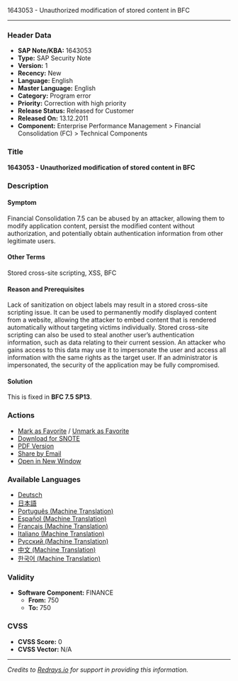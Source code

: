 1643053 - Unauthorized modification of stored content in BFC

---

### Header Data
- **SAP Note/KBA:** 1643053
- **Type:** SAP Security Note
- **Version:** 1
- **Recency:** New
- **Language:** English
- **Master Language:** English
- **Category:** Program error
- **Priority:** Correction with high priority
- **Release Status:** Released for Customer
- **Released On:** 13.12.2011
- **Component:** Enterprise Performance Management > Financial Consolidation (FC) > Technical Components

### Title
**1643053 - Unauthorized modification of stored content in BFC**

### Description

#### Symptom
Financial Consolidation 7.5 can be abused by an attacker, allowing them to modify application content, persist the modified content without authorization, and potentially obtain authentication information from other legitimate users.

#### Other Terms
Stored cross-site scripting, XSS, BFC

#### Reason and Prerequisites
Lack of sanitization on object labels may result in a stored cross-site scripting issue. It can be used to permanently modify displayed content from a website, allowing the attacker to embed content that is rendered automatically without targeting victims individually. Stored cross-site scripting can also be used to steal another user’s authentication information, such as data relating to their current session. An attacker who gains access to this data may use it to impersonate the user and access all information with the same rights as the target user. If an administrator is impersonated, the security of the application may be fully compromised.

#### Solution
This is fixed in **BFC 7.5 SP13**.

### Actions
- [Mark as Favorite](#) / [Unmark as Favorite](#)
- [Download for SNOTE](https://notesdownloads.sap.com/note/0040000017327232017)
- [PDF Version](https://userapps.support.sap.com/sap/support/sfm/notes/print/0001643053?language=en-US&token=266111572B4EC62AE8FAAF0CBC244138)
- [Share by Email](#)
- [Open in New Window](#)

### Available Languages
- [Deutsch](https://me.sap.com/notes/0001643053/D)
- [日本語](https://me.sap.com/notes/0001643053/J)
- [Português (Machine Translation)](https://me.sap.com/notes/0001643053/P)
- [Español (Machine Translation)](https://me.sap.com/notes/0001643053/S)
- [Français (Machine Translation)](https://me.sap.com/notes/0001643053/F)
- [Italiano (Machine Translation)](https://me.sap.com/notes/0001643053/I)
- [Русский (Machine Translation)](https://me.sap.com/notes/0001643053/R)
- [中文 (Machine Translation)](https://me.sap.com/notes/0001643053/1)
- [한국어 (Machine Translation)](https://me.sap.com/notes/0001643053/3)

### Validity
- **Software Component:** FINANCE
  - **From:** 750
  - **To:** 750

### CVSS
- **CVSS Score:** 0
- **CVSS Vector:** N/A

---

*Credits to [Redrays.io](https://redrays.io) for support in providing this information.*